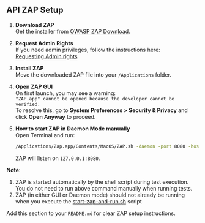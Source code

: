 ## API ZAP Setup

1. **Download ZAP**  
   Get the installer from [OWASP ZAP Download](https://www.zaproxy.org/download/).


2. **Request Admin Rights**  
   If you need admin privileges, follow the instructions here:  
   [Requesting Admin rights](https://opencastsoftware.atlassian.net/wiki/spaces/IKB/pages/4285857794/Guide+-+Requesting+Admin+rights)


3. **Install ZAP**  
   Move the downloaded ZAP file into your `/Applications` folder.


4. **Open ZAP GUI**  
   On first launch, you may see a warning:  
   `"ZAP.app" cannot be opened because the developer cannot be verified.`  
   To resolve this, go to **System Preferences > Security & Privacy** and click **Open Anyway** to proceed.


5. **How to start ZAP in Daemon Mode manually**  
   Open Terminal and run:
   ```bash
   /Applications/Zap.app/Contents/MacOS/ZAP.sh -daemon -port 8080 -host 127.0.0.1 -config api.disablekey=true
   ```
   ZAP will listen on `127.0.0.1:8080`.

**Note**:
1. ZAP is started automatically by the shell script during test execution. You do not need to run above command manually when running tests.
2. ZAP (in either GUI or Daemon mode) should not already be running when you execute the [start-zap-and-run.sh](start-zap-and-run.sh) script

Add this section to your `README.md` for clear ZAP setup instructions.